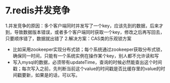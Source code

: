 # 7.redis并发竞争

1.并发竞争的原因：多个客户端同时并发写了一个key，应该先到的数据，后来才到，导致数据版本错误，或者多个客户端同时获取一个key，修改之后再写回去，只要顺序错了，数据就出错了
2.解决方案：CAS类的乐观锁方案

- 比如采用zookeeper实现分布式锁；每个系统通过zookeeper获取分布式锁，确保同一时间，只能有一个系统实例在操作某个key，别人都不允许读和写
- 写入mysql的数据，必须带有updateTime，查询的时候必然能查出这个时间戳；每次写入之前，先判断当前这个value的时间戳是否比缓存里的value的时间戳要新，如果是的话，可以写。
